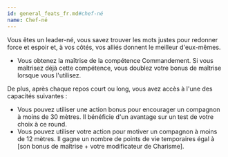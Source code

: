 ```yaml
---
id: general_feats_fr.md#chef-né
name: Chef-né
---
```


Vous êtes un leader-né, vous savez trouver les mots justes pour redonner force et espoir et, à vos côtés, vos alliés donnent le meilleur d'eux-mêmes.

* Vous obtenez la maîtrise de la compétence Commandement. Si vous maîtrisez déjà cette compétence, vous doublez votre bonus de maîtrise lorsque vous l'utilisez.

De plus, après chaque repos court ou long, vous avez accès à l'une des capacités suivantes :

* Vous pouvez utiliser une action bonus pour encourager un compagnon à moins de 30 mètres. Il bénéficie d'un avantage sur un test de votre choix à ce round.
* Vous pouvez utiliser votre action pour motiver un compagnon à moins de 12 mètres. Il gagne un nombre de points de vie temporaires égal à [son bonus de maîtrise + votre modificateur de Charisme].

